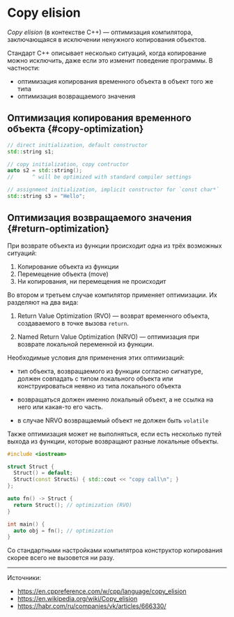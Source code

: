 # Copy elision

<dfn>Copy elision</dfn> (в контекстве C++) — оптимизация компилятора,
заключающаяся в исключении ненужного копирования объектов.

Стандарт C++ описывает несколько ситуаций, когда копирование можно исключить,
даже если это изменит поведение программы. В частности:

+ оптимизация копирования временного объекта в объект того же типа
+ оптимизация возвращаемого значения

## Оптимизация копирования временного объекта {#copy-optimization}

```cpp
// direct initialization, default constructor
std::string s1;

// copy initialization, copy contructor
auto s2 = std::string();
//      ^ will be optimized with standard compiler settings

// assignment initialization, implicit constructor for `const char*`
std::string s3 = "Hello";
```

## Оптимизация возвращаемого значения {#return-optimization}

При возврате объекта из функции происходит одна из трёх возможных ситуаций:

1. Копирование объекта из функции
2. Перемещение объекта (move)
3. Ни копирования, ни перемещения не происходит

Во втором и третьем случае компилятор применяет оптимизации.
Их разделяют на два вида:

1. Return Value Optimization (RVO) — возврат временного объекта, создаваемого
   в точке вызова `return`.

2. Named Return Value Optimization (NRVO) — оптимизация при возврате локальной
   переменной из функции.

Необходимые условия для применения этих оптимизаций:

+ тип объекта, возвращаемого из функции согласно сигнатуре, должен совпадать
  с типом локального объекта или конструироваться неявно из типа локального
  объекта

+ возвращаться должен именно локальный объект, а не ссылка на него
  или какая-то его часть.

+ в случае NRVO возвращаемый объект не должен быть `volatile`

Также оптимизация может не выполняться, если есть несколько путей выхода
из функции, которые возвращают разные локальные объекты.

```cpp
#include <iostream>

struct Struct {
  Struct() = default;
  Struct(const Struct&) { std::cout << "copy call\n"; }
};

auto fn() -> Struct {
  return Struct(); // optimization (RVO)
}

int main() {
  auto obj = fn(); // optimization
}
```

Со стандартными настройками компилятроа конструктор копирования скорее всего
не вызовется ни разу.

--- --- ---

Источники:
+ https://en.cppreference.com/w/cpp/language/copy_elision
+ https://en.wikipedia.org/wiki/Copy_elision
+ https://habr.com/ru/companies/vk/articles/666330/
